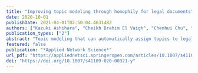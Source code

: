 ```yaml
---
title: "Improving topic modeling through homophily for legal documents"
date: 2020-10-01
publishDate: 2021-04-01T02:50:04.463148Z
authors: ["Kazuki Ashihara", "Cheikh Brahim El Vaigh", "Chenhui Chu", "Benjamin Renoust", "Noriko Okubo", "Noriko Takemura", "Yuta Nakashima", "Hajime Nagahara"]
publication_types: ["2"]
abstract: "Topic modeling that can automatically assign topics to legal documents is very important in the domain of computational law. The relevance of the modeled topics strongly depends on the legal context they are used in. On the other hand, references to laws and prior cases are key elements for judges to rule on a case. Taken together, these references form a network, whose structure can be analysed with network analysis. However, the content of the referenced documents may not be always accessed. Even in that case, the reference structure itself shows that documents share latent similar characteristics. We propose to use this latent structure to improve topic modeling of law cases using document homophily. In this paper, we explore the use of homophily networks extracted from two types of references: prior cases and statute laws, to enhance topic modeling on legal case documents. We conduct in detail, an analysis on a dataset consisting of rich legal cases, i.e., the COLIEE dataset, to create these networks. The homophily networks consist of nodes for legal cases, and edges with weights for the two families of references between the case nodes. We further propose models to use the edge weights for topic modeling. In particular, we propose a cutting model and a weighting model to improve the relational topic model (RTM). The cutting model uses edges with weights higher than a threshold as document links in RTM; the weighting model uses the edge weights to weight the link probability function in RTM. The weights can be obtained either from the co-citations or from the cosine similarity based on an embedding of the homophily networks. Experiments show that the use of the homophily networks for topic modeling significantly outperforms previous studies, and the weighting model is more effective than the cutting model."
featured: false
publication: "*Applied Network Science*"
url_pdf: "https://appliednetsci.springeropen.com/articles/10.1007/s41109-020-00321-y"
doi: "https://doi.org/10.1007/s41109-020-00321-y"
---
```


